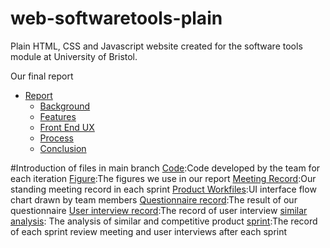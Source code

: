 # web-softwaretools-plain
Plain HTML, CSS and Javascript  website created for the software tools module at University of Bristol.

Our final report
- [Report](https://github.com/Peng-1124/web-softwaretools-plain/tree/main/report)
  - [Background](https://github.com/Peng-1124/web-softwaretools-plain/blob/main/report/Background.md)
  - [Features](https://github.com/Peng-1124/web-softwaretools-plain/blob/main/report/Features.md)
  - [Front End UX](https://github.com/Peng-1124/web-softwaretools-plain/blob/main/report/Front%20End%20UX.md)
  - [Process](https://github.com/Peng-1124/web-softwaretools-plain/blob/main/report/Process.md)
  - [Conclusion](https://github.com/Peng-1124/web-softwaretools-plain/blob/main/report/Conclusion.md)

#Introduction of files in main branch
[Code](https://github.com/Peng-1124/web-softwaretools-plain/tree/main/Code):Code developed by the team for each iteration
[Figure](https://github.com/Peng-1124/web-softwaretools-plain/tree/main/Figures):The figures we use in our report
[Meeting Record](https://github.com/Peng-1124/web-softwaretools-plain/tree/main/Meeting%20Record):Our standing meeting record in each sprint
[Product Workfiles](https://github.com/Peng-1124/web-softwaretools-plain/tree/main/Product%20Workfiles):UI interface flow chart drawn by team members
[Questionnaire record](https://github.com/Peng-1124/web-softwaretools-plain/tree/main/Questionnaire%20record):The result of our questionnaire
[User interview record](https://github.com/Peng-1124/web-softwaretools-plain/tree/main/User%20interview%20record):The record of user interview
[similar analysis](https://github.com/Peng-1124/web-softwaretools-plain/tree/main/similar%20analysis): The analysis of similar and competitive product
[sprint](https://github.com/Peng-1124/web-softwaretools-plain/tree/main/sprint):The record of each sprint review meeting and user interviews after each sprint

